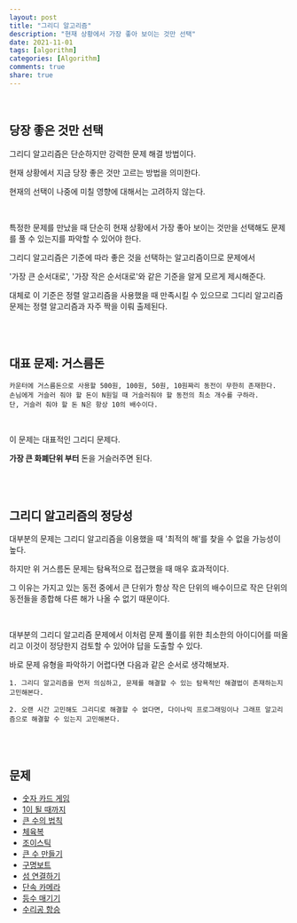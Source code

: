 ```yaml
---
layout: post  
title: "그리디 알고리즘"    
description: "현재 상황에서 가장 좋아 보이는 것만 선택"  
date: 2021-11-01  
tags: [algorithm]  
categories: [Algorithm]  
comments: true  
share: true  
---  
```


<br />      

## 당장 좋은 것만 선택 

그리디 알고리즘은 단순하지만 강력한 문제 해결 방법이다. 

현재 상황에서 지금 당장 좋은 것만 고르는 방법을 의미한다. 

현재의 선택이 나중에 미칠 영향에 대해서는 고려하지 않는다. 

<br />

특정한 문제를 만났을 때 단순히 현재 상황에서 가장 좋아 보이는 것만을 선택해도 문제를 풀 수 있는지를 파악할 수 있어야 한다.   

그리디 알고리즘은 기준에 따라 좋은 것을 선택하는 알고리즘이므로 문제에서 

'가장 큰 순서대로', '가장 작은 순서대로'와 같은 기준을 알게 모르게 제시해준다. 

대체로 이 기준은 정렬 알고리즘을 사용했을 때 만족시킬 수 있으므로 그디리 알고리즘 문제는 정렬 알고리즘과 자주 짝을 이뤄 출제된다.   


<br />
<br />

## 대표 문제: 거스름돈
```
카운터에 거스름돈으로 사용할 500원, 100원, 50원, 10원짜리 동전이 무한히 존재한다. 
손님에게 거슬러 줘야 할 돈이 N원일 때 거슬러줘야 할 동전의 최소 개수를 구하라. 
단, 거슬러 줘야 할 돈 N은 항상 10의 배수이다. 
```

<br />

이 문제는 대표적인 그리디 문제다. 

**가장 큰 화폐단위 부터** 돈을 거슬러주면 된다. 

<br />
<br />

## 그리디 알고리즘의 정당성 
대부분의 문제는 그리디 알고리즘을 이용했을 때 '최적의 해'를 찾을 수 없을 가능성이 높다. 

하지만 위 거스름돈 문제는 탐욕적으로 접근했을 때 매우 효과적이다. 

그 이유는 가지고 있는 동전 중에서 큰 단위가 항상 작은 단위의 배수이므로 작은 단위의 동전들을 종합해 다른 해가 나올 수 없기 때문이다. 

<br />

대부분의 그리디 알고리즘 문제에서 이처럼 문제 풀이를 위한 최소한의 아이디어를 떠올리고 이것이 정당한지 검토할 수 있어야 답을 도출할 수 있다.   

바로 문제 유형을 파악하기 어렵다면 다음과 같은 순서로 생각해보자. 

```
1. 그리디 알고리즘을 먼저 의심하고, 문제를 해결할 수 있는 탐욕적인 해결법이 존재하는지 고민해본다. 

2. 오랜 시간 고민해도 그리디로 해결할 수 없다면, 다이나믹 프로그래밍이나 그래프 알고리즘으로 해결할 수 있는지 고민해본다. 
```


<br />
<br />

## 문제  
* [숫자 카드 게임](https://github.com/hyerin6/Algorithm/blob/master/programmers/src/programmers/practice/%EC%88%AB%EC%9E%90%EC%B9%B4%EB%93%9C%EA%B2%8C%EC%9E%84.java)
* [1이 될 때까지](https://github.com/hyerin6/Algorithm/blob/master/programmers/src/programmers/practice/%EC%88%AB%EC%9E%901%EC%9D%B4%EB%90%A0%EB%95%8C%EA%B9%8C%EC%A7%80.java)
* [큰 수의 법칙](https://github.com/hyerin6/Algorithm/blob/master/programmers/src/programmers/practice/%ED%81%B0%EC%88%98%EC%9D%98%EB%B2%95%EC%B9%99.java)
* [체육복](https://programmers.co.kr/learn/courses/30/lessons/42862)
* [조이스틱](https://programmers.co.kr/learn/courses/30/lessons/42860)
* [큰 수 만들기](https://programmers.co.kr/learn/courses/30/lessons/42883)
* [구명보트](https://programmers.co.kr/learn/courses/30/lessons/42885)
* [섬 연결하기](https://programmers.co.kr/learn/courses/30/lessons/42861)
* [단속 카메라](https://programmers.co.kr/learn/courses/30/lessons/42884)
* [등수 매기기](https://www.acmicpc.net/problem/2012)
* [수리공 항승](https://www.acmicpc.net/problem/1449)


<br />
